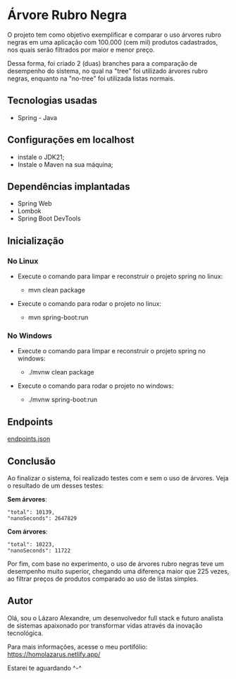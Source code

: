 # Árvore Rubro Negra 

O projeto tem como objetivo exemplificar e comparar o uso árvores rubro negras em uma aplicação com 100.000 (cem mil) produtos cadastrados, nos quais serão filtrados por maior e menor preço. 

Dessa forma, foi criado 2 (duas) branches para a comparação de desempenho do sistema, no qual na "tree" foi utilizado árvores rubro negras, enquanto na "no-tree" foi utilizada listas normais.

## Tecnologias usadas

- Spring - Java

## Configurações em localhost
    
  - instale o JDK21; 
  - Instale o Maven na sua máquina;


## Dependências implantadas

- Spring Web
- Lombok
- Spring Boot DevTools

## Inicialização

### No Linux
        
  - Execute o comando para limpar e reconstruir o projeto spring no linux:
    - mvn clean package
    
  - Execute o comando para rodar o projeto no linux:
    - mvn spring-boot:run


### No Windows

  - Execute o comando para limpar e reconstruir o projeto spring no windows:
    -  ./mvnw clean package
        
  - Execute o comando para rodar o projeto no windows:
    - ./mvnw spring-boot:run

## Endpoints

[endpoints.json](./endpoints.json)


## Conclusão

Ao finalizar o sistema, foi realizado testes com e sem o uso de árvores. Veja o resultado de um desses testes:

**Sem árvores**:

	"total": 10139,
	"nanoSeconds": 2647829

**Com árvores**:

	"total": 10223,
	"nanoSeconds": 11722

Por fim, com base no experimento, o uso de árvores rubro negras teve um desempenho muito superior, chegando uma diferença maior que 225 vezes, ao filtrar preços de produtos comparado ao uso de listas simples.

## Autor

Olá, sou o Lázaro Alexandre, um desenvolvedor full stack e futuro analista de sistemas apaixonado por transformar vidas através da inovação tecnológica.

Para mais informações, acesse o meu portifólio: https://homolazarus.netlify.app/

Estarei te aguardando ^-^